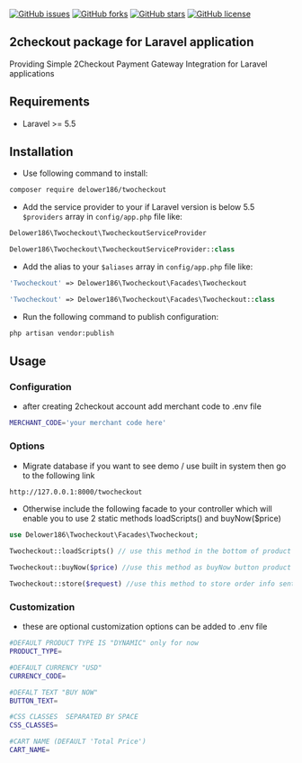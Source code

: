 [![GitHub issues](https://img.shields.io/github/issues/delower186/2checkout-laravel)](https://github.com/delower186/2checkout-laravel/issues)
[![GitHub forks](https://img.shields.io/github/forks/delower186/2checkout-laravel)](https://github.com/delower186/2checkout-laravel/network)
[![GitHub stars](https://img.shields.io/github/stars/delower186/2checkout-laravel)](https://github.com/delower186/2checkout-laravel/stargazers)
[![GitHub license](https://img.shields.io/github/license/delower186/2checkout-laravel)](https://github.com/delower186/2checkout-laravel/blob/master/LICENSE.md)

## 2checkout package for Laravel application
Providing Simple 2Checkout Payment Gateway Integration for Laravel applications

## Requirements
* Laravel >= 5.5

## Installation

* Use following command to install:

```bash
composer require delower186/twocheckout
```


* Add the service provider to your if Laravel version is below 5.5 `$providers` array in `config/app.php` file like: 

```php
Delower186\Twocheckout\TwocheckoutServiceProvider
```
```php
Delower186\Twocheckout\TwocheckoutServiceProvider::class
```

* Add the alias to your `$aliases` array in `config/app.php` file like: 

```php
'Twocheckout' => Delower186\Twocheckout\Facades\Twocheckout 
```
```php
'Twocheckout' => Delower186\Twocheckout\Facades\Twocheckout::class
```

* Run the following command to publish configuration:

```bash
php artisan vendor:publish
```

## Usage
### Configuration 
* after creating 2checkout account add merchant code to .env file
```bash
MERCHANT_CODE='your merchant code here'
```

### Options
* Migrate database if you want to see demo / use built in system then go to the following link
```bash
http://127.0.0.1:8000/twocheckout
```
* Otherwise include the following facade to your controller which will enable you to use 2 static methods loadScripts() and buyNow($price)
```php
use Delower186\Twocheckout\Facades\Twocheckout;
```
```php
Twocheckout::loadScripts() // use this method in the bottom of product page
```
```php
Twocheckout::buyNow($price) //use this method as buyNow button product price as parameter, it can be customized using css classes
```
```php
Twocheckout::store($request) //use this method to store order info sent by 2checkout, publish views & migrations to customize
```

### Customization
* these are optional customization options can be added to .env file
```bash
#DEFAULT PRODUCT TYPE IS "DYNAMIC" only for now 
PRODUCT_TYPE=

#DEFAULT CURRENCY "USD"
CURRENCY_CODE=

#DEFALT TEXT "BUY NOW"
BUTTON_TEXT=

#CSS CLASSES  SEPARATED BY SPACE
CSS_CLASSES=

#CART NAME (DEFAULT 'Total Price')
CART_NAME=
```
